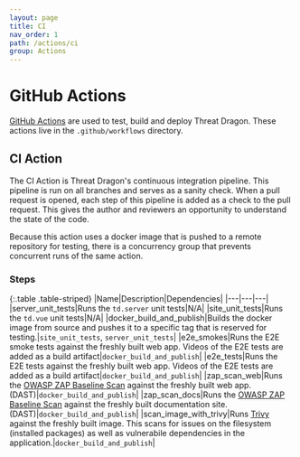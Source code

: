 ```yaml
---
layout: page
title: CI
nav_order: 1
path: /actions/ci
group: Actions
---
```

# GitHub Actions

[GitHub Actions](https://docs.github.com/en/actions/reference) are used to test, build and deploy Threat Dragon.
These actions live in the `.github/workflows` directory.

## CI Action
The CI Action is Threat Dragon's continuous integration pipeline.
This pipeline is run on all branches and serves as a sanity check.
When a pull request is opened, each step of this pipeline is added as a check to the pull request.
This gives the author and reviewers an opportunity to understand the state of the code.

Because this action uses a docker image that is pushed to a remote repository for testing,
there is a concurrency group that prevents concurrent runs of the same action.

### Steps

{:.table .table-striped}
|Name|Description|Dependencies|
|---|---|---|
|server_unit_tests|Runs the `td.server` unit tests|N/A|
|site_unit_tests|Runs the `td.vue` unit tests|N/A|
|docker_build_and_publish|Builds the docker image from source and pushes it to a specific tag that is reserved for testing.|`site_unit_tests`, `server_unit_tests`|
|e2e_smokes|Runs the E2E smoke tests against the freshly built web app.  Videos of the E2E tests are added as a build artifact|`docker_build_and_publish`|
|e2e_tests|Runs the E2E tests against the freshly built web app.  Videos of the E2E tests are added as a build artifact|`docker_build_and_publish`|
|zap_scan_web|Runs the [OWASP ZAP Baseline Scan](https://www.zaproxy.org/docs/docker/baseline-scan/) against the freshly built web app. (DAST)|`docker_build_and_publish`|
|zap_scan_docs|Runs the [OWASP ZAP Baseline Scan](https://www.zaproxy.org/docs/docker/baseline-scan/) against the freshly built documentation site. (DAST)|`docker_build_and_publish`|
|scan_image_with_trivy|Runs [Trivy](https://github.com/aquasecurity/trivy) against the freshly built image.  This scans for issues on the filesystem (installed packages) as well as vulnerabile dependencies in the application.|`docker_build_and_publish`|
